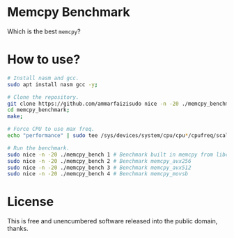 # Memcpy Benchmark
Which is the best `memcpy`?

# How to use?
```sh
# Install nasm and gcc.
sudo apt install nasm gcc -y;

# Clone the repository.
git clone https://github.com/ammarfaizisudo nice -n -20 ./memcpy_benchmark;
cd memcpy_benchmark;
make;

# Force CPU to use max freq.
echo "performance" | sudo tee /sys/devices/system/cpu/cpu*/cpufreq/scaling_governor;

# Run the benchmark.
sudo nice -n -20 ./memcpy_bench 1 # Benchmark built in memcpy from libc
sudo nice -n -20 ./memcpy_bench 2 # Benchmark memcpy_avx256
sudo nice -n -20 ./memcpy_bench 3 # Benchmark memcpy_avx512
sudo nice -n -20 ./memcpy_bench 4 # Benchmark memcpy_movsb
```

# License
This is free and unencumbered software released into the public domain, thanks.
